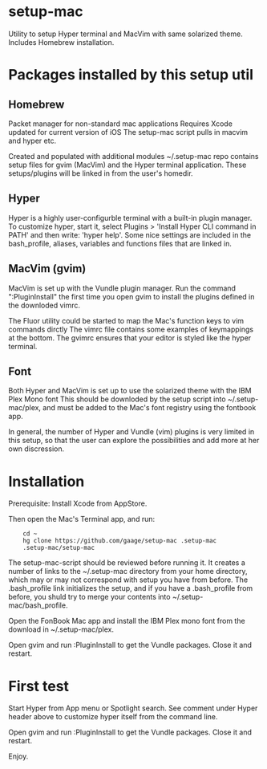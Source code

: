 # setup-mac
Utility to setup Hyper terminal and MacVim with same solarized theme. Includes Homebrew installation.

# Packages installed by this setup util

## Homebrew

Packet manager for non-standard mac applications
Requires Xcode updated for current version of iOS
The setup-mac script pulls in macvim and hyper etc.

Created and populated with additional modules
~/.setup-mac repo contains setup files for gvim (MacVim) and
the Hyper terminal application. These setups/plugins will be linked in
from the user's homedir.

## Hyper 

Hyper is a highly user-configurble terminal with a built-in plugin manager.
To customize hyper, start it, select Plugins > 'Install Hyper CLI command in PATH'
and then write: 'hyper help'.
Some nice settings are included in the bash_profile, aliases, variables and
functions files that are linked in.

## MacVim (gvim) 

MacVim is set up with the Vundle plugin manager. Run the command ":PluginInstall" the first time
you open gvim to install the plugins defined in the downloded vimrc.

The Fluor utility could be started to map the Mac's function keys to vim commands dirctly 
The vimrc file contains some examples of keymappings at the bottom.
The gvimrc ensures that your editor is styled like the hyper terminal.

## Font

Both Hyper and MacVim is set up to use the solarized theme with the IBM Plex Mono font
This should be downloded by the setup script into ~/.setup-mac/plex, and must be added
to the Mac's font registry using the fontbook app.

In general, the number of Hyper and Vundle (vim) plugins is very limited
in this setup, so that the user can explore the possibilities and add more
at her own discression.

# Installation

Prerequisite: Install Xcode from AppStore.

Then open the Mac's Terminal app, and run: 

		cd ~
		hg clone https://github.com/gaage/setup-mac .setup-mac
		.setup-mac/setup-mac

The setup-mac-script should be reviewed before running it.  It creates a number
of links to the ~/.setup-mac directory from your home
directory, which may or may not correspond with setup you have from before.
The .bash_profile link initializes the setup, and if you have
a .bash_profile from before, you shuld try to merge your contents
into ~/.setup-mac/bash_profile.

Open the FonBook Mac app and install the IBM Plex mono font from the download
in ~/.setup-mac/plex.

Open gvim and run :PluginInstall to get the Vundle packages. Close it and restart.

# First test

Start Hyper from App menu or Spotlight search.
See comment under Hyper header above to customize hyper itself from the command line.

Open gvim and run :PluginInstall to get the Vundle packages. Close it and restart.

Enjoy.
